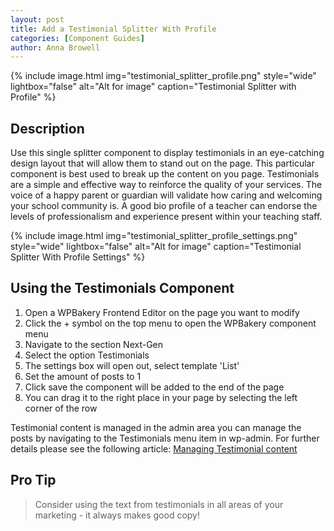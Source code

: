 ```yaml
---
layout: post
title: Add a Testimonial Splitter With Profile
categories: [Component Guides]
author: Anna Browell
---
```

{% include image.html img="testimonial_splitter_profile.png" style="wide" lightbox="false" alt="Alt for image" caption="Testimonial Splitter with Profile" %}


## Description

Use this single splitter component to display testimonials in an eye-catching design layout that will allow them to stand out on the page. This particular component is best used to break up the content on you page. Testimonials are a simple and effective way to reinforce the quality of your services. The voice of a happy parent or guardian will validate how caring and welcoming your school community is. A good bio profile of a teacher can endorse the levels of professionalism and experience present within your teaching staff.

{% include image.html img="testimonial_splitter_profile_settings.png" style="wide" lightbox="false" alt="Alt for image" caption="Testimonial Splitter With Profile Settings" %}


## Using the Testimonials Component


1. Open a WPBakery Frontend Editor on the page you want to modify
2. Click the + symbol on the top menu to open the WPBakery component menu
3. Navigate to the section Next-Gen
4. Select the option Testimonials
5. The settings box will open out, select template 'List'
6. Set the amount of posts to 1
7. Click save the component will be added to the end of the page
8. You can drag it to the right place in your page by selecting the left corner of the row

Testimonial content is managed in the admin area you can manage the posts by navigating to the Testimonials menu item in wp-admin. For further details please see the following article:
[Managing Testimonial content](/Shutta-Cognita-NextGen/CPT-Testimonials/)

## Pro Tip
> Consider using the text from testimonials in all areas of your marketing - it always makes good copy!

